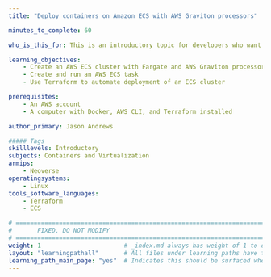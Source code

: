 ```yaml
---
title: "Deploy containers on Amazon ECS with AWS Graviton processors"

minutes_to_complete: 60

who_is_this_for: This is an introductory topic for developers who want to use AWS Graviton processors with Amazon Elastic Container Service (ECS).

learning_objectives:
    - Create an AWS ECS cluster with Fargate and AWS Graviton processors
    - Create and run an AWS ECS task
    - Use Terraform to automate deployment of an ECS cluster

prerequisites:
    - An AWS account
    - A computer with Docker, AWS CLI, and Terraform installed

author_primary: Jason Andrews

##### Tags
skilllevels: Introductory
subjects: Containers and Virtualization
armips:
    - Neoverse
operatingsystems:
    - Linux
tools_software_languages:
    - Terraform
    - ECS

# ================================================================================
#       FIXED, DO NOT MODIFY
# ================================================================================
weight: 1                       # _index.md always has weight of 1 to order correctly
layout: "learningpathall"       # All files under learning paths have this same wrapper
learning_path_main_page: "yes"  # Indicates this should be surfaced when looking for related content. Only set for _index.md of learning path content.
---
```


